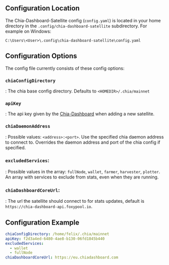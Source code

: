 ## Configuration Location

The Chia-Dashboard-Satellite config (`config.yaml`) is located in your home directory in the `.config/chia-dashboard-satellite` subdirectory. For example on Windows:

    C:\Users\<User>\.config\chia-dashboard-satellite\config.yaml

## Configuration Options

The config file currently consists of these config options:

### `chiaConfigDirectory`
: The chia base config directory. Defaults to `<HOMEDIR>/.chia/mainnet`

### `apiKey`
: The api key given by the [Chia-Dashboard](https://dashboard.chia.foxypool.io) when adding a new satellite.

### `chiaDaemonAddress`
: Possible values: `<address>:<port>`. Use the specified chia daemon address to connect to. Overrides the daemon address and port of the chia config if specified.

### `excludedServices`:
: Possible values in the array: `fullNode`, `wallet`, `farmer`, `harvester`, `plotter`. An array with services to exclude from stats, even when they are running.

### `chiaDashboardCoreUrl`:
: The url the satellite should connect to for stats updates, default is `https://chia-dashboard-api.foxypool.io`.


## Configuration Example

```yaml
chiaConfigDirectory: /home/felix/.chia/mainnet
apiKey: f2d3a4ed-6480-4ae8-b130-06fd1845b440
excludedServices:
  - wallet
  - fullNode
chiaDashboardCoreUrl: https://eu.chiadashboard.com
```
